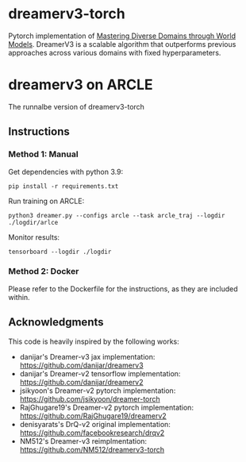 # dreamerv3-torch
Pytorch implementation of [Mastering Diverse Domains through World Models](https://arxiv.org/abs/2301.04104v1). DreamerV3 is a scalable algorithm that outperforms previous approaches across various domains with fixed hyperparameters.

# dreamerv3 on ARCLE
The runnalbe version of dreamerv3-torch

## Instructions

### Method 1: Manual

Get dependencies with python 3.9:
```
pip install -r requirements.txt
```
Run training on ARCLE:
```
python3 dreamer.py --configs arcle --task arcle_traj --logdir ./logdir/arlce
```
Monitor results:
```
tensorboard --logdir ./logdir
```
### Method 2: Docker

Please refer to the Dockerfile for the instructions, as they are included within.

## Acknowledgments
This code is heavily inspired by the following works:
- danijar's Dreamer-v3 jax implementation: https://github.com/danijar/dreamerv3
- danijar's Dreamer-v2 tensorflow implementation: https://github.com/danijar/dreamerv2
- jsikyoon's Dreamer-v2 pytorch implementation: https://github.com/jsikyoon/dreamer-torch
- RajGhugare19's Dreamer-v2 pytorch implementation: https://github.com/RajGhugare19/dreamerv2
- denisyarats's DrQ-v2 original implementation: https://github.com/facebookresearch/drqv2
- NM512's Dreamer-v3 reimplmentation: https://github.com/NM512/dreamerv3-torch
